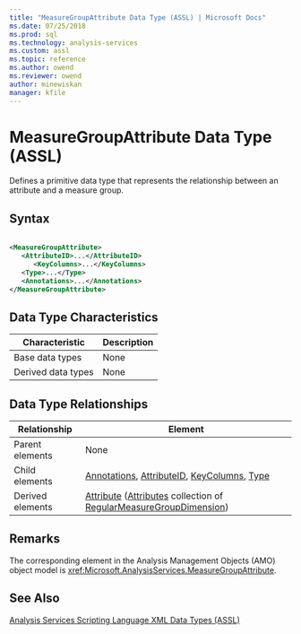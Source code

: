 ```yaml
---
title: "MeasureGroupAttribute Data Type (ASSL) | Microsoft Docs"
ms.date: 07/25/2018
ms.prod: sql
ms.technology: analysis-services
ms.custom: assl
ms.topic: reference
ms.author: owend
ms.reviewer: owend
author: minewiskan
manager: kfile
---
```

# MeasureGroupAttribute Data Type (ASSL)

  Defines a primitive data type that represents the relationship between an attribute and a measure group.  
  
## Syntax  
  
```xml  
  
<MeasureGroupAttribute>  
   <AttributeID>...</AttributeID>  
      <KeyColumns>...</KeyColumns>  
   <Type>...</Type>  
   <Annotations>...</Annotations>  
</MeasureGroupAttribute>  
```  
  
## Data Type Characteristics  
  
|Characteristic|Description|  
|--------------------|-----------------|  
|Base data types|None|  
|Derived data types|None|  
  
## Data Type Relationships  
  
|Relationship|Element|  
|------------------|-------------|  
|Parent elements|None|  
|Child elements|[Annotations](collections/annotations-element-assl.md), [AttributeID](properties/attributeid-element-assl.md), [KeyColumns](collections/keycolumns-element-assl.md), [Type](properties/type-element-measuregroupattribute-assl.md)|  
|Derived elements|[Attribute](objects/attribute-element-assl.md) ([Attributes](collections/attributes-element-assl.md) collection of [RegularMeasureGroupDimension](regularmeasuregroupdimension-data-type-assl.md))|  
  
## Remarks  
 The corresponding element in the Analysis Management Objects (AMO) object model is <xref:Microsoft.AnalysisServices.MeasureGroupAttribute>.  
  
## See Also  
 [Analysis Services Scripting Language XML Data Types &#40;ASSL&#41;](analysis-services-scripting-language-xml-data-types-assl.md)  
  
  
